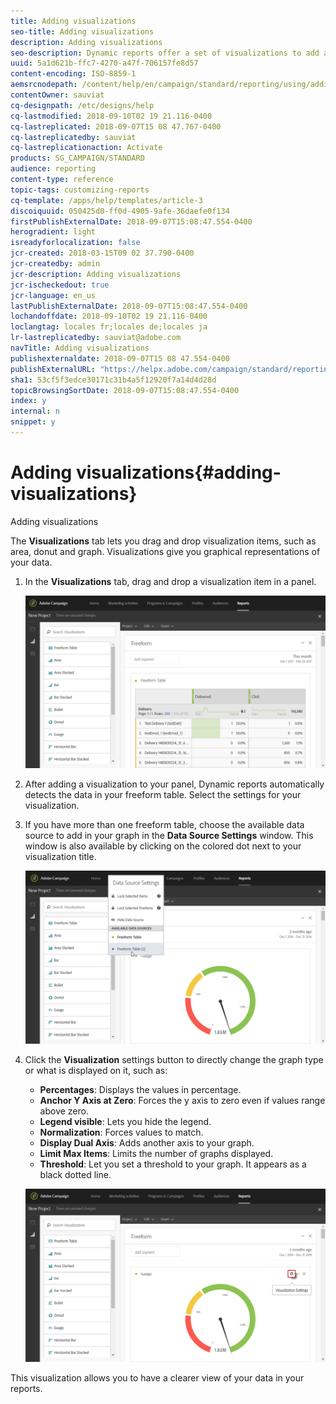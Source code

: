 ```yaml
---
title: Adding visualizations
seo-title: Adding visualizations
description: Adding visualizations
seo-description: Dynamic reports offer a set of visualizations to add a graphical representation to your report.
uuid: 5a1d621b-ffc7-4270-a47f-706157fe8d57
content-encoding: ISO-8859-1
aemsrcnodepath: /content/help/en/campaign/standard/reporting/using/adding-visualizations
contentOwner: sauviat
cq-designpath: /etc/designs/help
cq-lastmodified: 2018-09-10T02 19 21.116-0400
cq-lastreplicated: 2018-09-07T15 08 47.767-0400
cq-lastreplicatedby: sauviat
cq-lastreplicationaction: Activate
products: SG_CAMPAIGN/STANDARD
audience: reporting
content-type: reference
topic-tags: customizing-reports
cq-template: /apps/help/templates/article-3
discoiquuid: 050425d0-ff0d-4905-9afe-36daefe0f134
firstPublishExternalDate: 2018-09-07T15:08:47.554-0400
herogradient: light
isreadyforlocalization: false
jcr-created: 2018-03-15T09 02 37.790-0400
jcr-createdby: admin
jcr-description: Adding visualizations
jcr-ischeckedout: true
jcr-language: en_us
lastPublishExternalDate: 2018-09-07T15:08:47.554-0400
lochandoffdate: 2018-09-10T02 19 21.116-0400
loclangtag: locales fr;locales de;locales ja
lr-lastreplicatedby: sauviat@adobe.com
navTitle: Adding visualizations
publishexternaldate: 2018-09-07T15 08 47.554-0400
publishExternalURL: "https://helpx.adobe.com/campaign/standard/reporting/using/adding-visualizations.html"
sha1: 53cf5f3edce30171c31b4a5f12920f7a14d4d28d
topicBrowsingSortDate: 2018-09-07T15:08:47.554-0400
index: y
internal: n
snippet: y
---
```


# Adding visualizations{#adding-visualizations}

Adding visualizations

The **Visualizations** tab lets you drag and drop visualization items, such as area, donut and graph. Visualizations give you graphical representations of your data.

1. In the **Visualizations** tab, drag and drop a visualization item in a panel.

   ![](assets/dynamic_report_visualization_1.png)

1. After adding a visualization to your panel, Dynamic reports automatically detects the data in your freeform table. Select the settings for your visualization.
1. If you have more than one freeform table, choose the available data source to add in your graph in the **Data Source Settings** window. This window is also available by clicking on the colored dot next to your visualization title.

   ![](assets/dynamic_report_visualization_2.png)

1. Click the **Visualization** settings button to directly change the graph type or what is displayed on it, such as:

    * **Percentages**: Displays the values in percentage. 
    * **Anchor Y Axis at Zero**: Forces the y axis to zero even if values range above zero. 
    * **Legend visible**: Lets you hide the legend.
    * **Normalization**: Forces values to match.
    * **Display Dual Axis**: Adds another axis to your graph.
    * **Limit Max Items**: Limits the number of graphs displayed.
    * **Threshold**: Let you set a threshold to your graph. It appears as a black dotted line.

   ![](assets/dynamic_report_visualization_3.png)

This visualization allows you to have a clearer view of your data in your reports.
